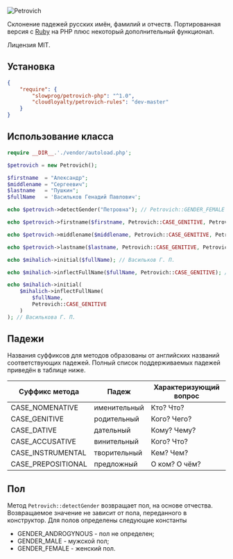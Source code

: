 ![Petrovich](https://raw.github.com/rocsci/petrovich/master/petrovich.png)

Склонение падежей русских имён, фамилий и отчеств. Портированная версия с [Ruby](https://github.com/petrovich/petrovich-ruby) на PHP плюс некоторый дополнительный функционал.

Лицензия MIT.

## Установка

```json
{
    "require": {
        "slowprog/petrovich-php": "^1.0",
        "cloudloyalty/petrovich-rules": "dev-master"
    }
}
```

## Использование класса

```php
require __DIR__.'./vendor/autoload.php';

$petrovich = new Petrovich();

$firstname  = "Александр";
$middlename = "Сергеевич";
$lastname   = "Пушкин";
$fullName   = 'Васильков Генадий Павлович';

echo $petrovich->detectGender("Петровна"); // Petrovich::GENDER_FEMALE (см. пункт Пол)

echo $petrovich->firstname($firstname, Petrovich::CASE_GENITIVE, Petrovich::GENDER_MALE); // Александра

echo $petrovich->middlename($middlename, Petrovich::CASE_GENITIVE, Petrovich::GENDER_MALE); // Сергеевича

echo $petrovich->lastname($lastname, Petrovich::CASE_GENITIVE, Petrovich::GENDER_MALE); // Пушкина

echo $mihalich->initial($fullName); // Васильков Г. П.

echo $mihalich->inflectFullName($fullName, Petrovich::CASE_GENITIVE); // Василькова Генадия Павловича

echo $mihalich->initial(
    $mihalich->inflectFullName(
        $fullName, 
        Petrovich::CASE_GENITIVE
    )
); // Василькова Г. П.
```

## Падежи

Названия суффиксов для методов образованы от английских названий соответствующих падежей. Полный список поддерживаемых падежей приведён в таблице ниже.

| Суффикс метода | Падеж        | Характеризующий вопрос |
|----------------|--------------|------------------------|
| CASE_NOMENATIVE| именительный | Кто? Что?            |
| CASE_GENITIVE  | родительный  | Кого? Чего?            |
| CASE_DATIVE    | дательный    | Кому? Чему?            |
| CASE_ACCUSATIVE| винительный  | Кого? Что?             |
| CASE_INSTRUMENTAL   | творительный | Кем? Чем?              |
| CASE_PREPOSITIONAL  | предложный   | О ком? О чём?          |

## Пол

Метод ```Petrovich::detectGender``` возвращает пол, на основе отчества. Возвращаемое значение не зависит от пола, переданного в конструктор.
Для полов определены следующие константы
* GENDER_ANDROGYNOUS - пол не определен;
* GENDER_MALE - мужской пол;
* GENDER_FEMALE - женский пол.
